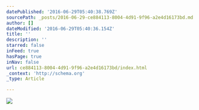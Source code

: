 ```yaml
---
datePublished: '2016-06-29T05:40:38.769Z'
sourcePath: _posts/2016-06-29-ce884113-8004-4d91-9f96-a2e4d16173bd.md
author: []
dateModified: '2016-06-29T05:40:36.154Z'
title: ''
description: ''
starred: false
inFeed: true
hasPage: true
inNav: false
url: ce884113-8004-4d91-9f96-a2e4d16173bd/index.html
_context: 'http://schema.org'
_type: Article

---
```

![](https://imgflo.herokuapp.com/graph/vahj1ThiexotieMo/684db271798fd2fd4bdd11b2b2cdc4be/croprotate.jpg?cropheight=4368&cropwidth=2913&degrees=0&input=https%3A%2F%2Fthe-grid-user-content.s3-us-west-2.amazonaws.com%2Fbde61da9-fb27-4763-8d0e-005bfce7ad0a.jpg&x=0&y=0)